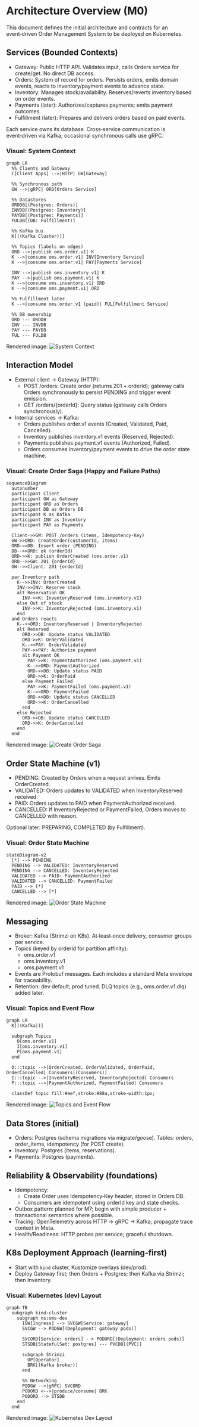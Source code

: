 # Architecture Overview (M0)

This document defines the initial architecture and contracts for an event‑driven Order Management System to be deployed on Kubernetes.

## Services (Bounded Contexts)

- Gateway: Public HTTP API. Validates input, calls Orders service for create/get. No direct DB access.
- Orders: System of record for orders. Persists orders, emits domain events, reacts to inventory/payment events to advance state.
- Inventory: Manages stock/availability. Reserves/reverts inventory based on order events.
- Payments (later): Authorizes/captures payments; emits payment outcomes.
- Fulfillment (later): Prepares and delivers orders based on paid events.

Each service owns its database. Cross‑service communication is event‑driven via Kafka; occasional synchronous calls use gRPC.

### Visual: System Context

```mermaid
graph LR
  %% Clients and Gateway
  C[Client Apps] -->|HTTP| GW[Gateway]

  %% Synchronous path
  GW -->|gRPC| ORD[Orders Service]

  %% Datastores
  ORDDB[(Postgres: Orders)]
  INVDB[(Postgres: Inventory)]
  PAYDB[(Postgres: Payments)]
  FULDB[(DB: Fulfillment)]

  %% Kafka bus
  K[((Kafka Cluster))]

  %% Topics (labels on edges)
  ORD -->|publish oms.order.v1| K
  K -->|consume oms.order.v1| INV[Inventory Service]
  K -->|consume oms.order.v1| PAY[Payments Service]

  INV -->|publish oms.inventory.v1| K
  PAY -->|publish oms.payment.v1| K
  K -->|consume oms.inventory.v1| ORD
  K -->|consume oms.payment.v1| ORD

  %% Fulfillment later
  K -->|consume oms.order.v1 (paid)| FUL[Fulfillment Service]

  %% DB ownership
  ORD --- ORDDB
  INV --- INVDB
  PAY --- PAYDB
  FUL --- FULDB
```

Rendered image: ![System Context](images/system-context.svg)

## Interaction Model

- External client → Gateway (HTTP):
  - POST /orders: Create order (returns 201 + orderId); gateway calls Orders synchronously to persist PENDING and trigger event emission.
  - GET /orders/{orderId}: Query status (gateway calls Orders synchronously).
- Internal services → Kafka:
  - Orders publishes order.v1 events (Created, Validated, Paid, Cancelled).
  - Inventory publishes inventory.v1 events (Reserved, Rejected).
  - Payments publishes payment.v1 events (Authorized, Failed).
  - Orders consumes inventory/payment events to drive the order state machine.

### Visual: Create Order Saga (Happy and Failure Paths)

```mermaid
sequenceDiagram
  autonumber
  participant Client
  participant GW as Gateway
  participant ORD as Orders
  participant DB as Orders DB
  participant K as Kafka
  participant INV as Inventory
  participant PAY as Payments

  Client->>GW: POST /orders (items, Idempotency-Key)
  GW->>ORD: CreateOrder(customerId, items)
  ORD->>DB: Insert order (PENDING)
  DB-->>ORD: ok (orderId)
  ORD->>K: publish OrderCreated (oms.order.v1)
  ORD-->>GW: 201 {orderId}
  GW-->>Client: 201 {orderId}

  par Inventory path
    K-->>INV: OrderCreated
    INV->>INV: Reserve stock
    alt Reservation OK
      INV->>K: InventoryReserved (oms.inventory.v1)
    else Out of stock
      INV->>K: InventoryRejected (oms.inventory.v1)
    end
  and Orders reacts
    K-->>ORD: InventoryReserved | InventoryRejected
    alt Reserved
      ORD->>DB: Update status VALIDATED
      ORD->>K: OrderValidated
      K-->>PAY: OrderValidated
      PAY->>PAY: Authorize payment
      alt Payment OK
        PAY->>K: PaymentAuthorized (oms.payment.v1)
        K-->>ORD: PaymentAuthorized
        ORD->>DB: Update status PAID
        ORD->>K: OrderPaid
      else Payment Failed
        PAY->>K: PaymentFailed (oms.payment.v1)
        K-->>ORD: PaymentFailed
        ORD->>DB: Update status CANCELLED
        ORD->>K: OrderCancelled
      end
    else Rejected
      ORD->>DB: Update status CANCELLED
      ORD->>K: OrderCancelled
    end
  end
```

Rendered image: ![Create Order Saga](images/create-order-saga.svg)

## Order State Machine (v1)

- PENDING: Created by Orders when a request arrives. Emits OrderCreated.
- VALIDATED: Orders updates to VALIDATED when InventoryReserved received.
- PAID: Orders updates to PAID when PaymentAuthorized received.
- CANCELLED: If InventoryRejected or PaymentFailed, Orders moves to CANCELLED with reason.

Optional later: PREPARING, COMPLETED (by Fulfillment).

### Visual: Order State Machine

```mermaid
stateDiagram-v2
  [*] --> PENDING
  PENDING --> VALIDATED: InventoryReserved
  PENDING --> CANCELLED: InventoryRejected
  VALIDATED --> PAID: PaymentAuthorized
  VALIDATED --> CANCELLED: PaymentFailed
  PAID --> [*]
  CANCELLED --> [*]
```

Rendered image: ![Order State Machine](images/order-state-machine.svg)

## Messaging

- Broker: Kafka (Strimzi on K8s). At‑least‑once delivery, consumer groups per service.
- Topics (keyed by orderId for partition affinity):
  - oms.order.v1
  - oms.inventory.v1
  - oms.payment.v1
- Events are Protobuf messages. Each includes a standard Meta envelope for traceability.
- Retention: dev default; prod tuned. DLQ topics (e.g., oms.order.v1.dlq) added later.

### Visual: Topics and Event Flow

```mermaid
graph LR
  K[((Kafka))]

  subgraph Topics
    O[oms.order.v1]
    I[oms.inventory.v1]
    P[oms.payment.v1]
  end

  O:::topic -->|OrderCreated, OrderValidated, OrderPaid, OrderCancelled| Consumers((Consumers))
  I:::topic -->|InventoryReserved, InventoryRejected| Consumers
  P:::topic -->|PaymentAuthorized, PaymentFailed| Consumers

  classDef topic fill:#eef,stroke:#88a,stroke-width:1px;
```

Rendered image: ![Topics and Event Flow](images/topics-flow.svg)

## Data Stores (initial)

- Orders: Postgres (schema migrations via migrate/goose). Tables: orders, order_items, idempotency (for POST create).
- Inventory: Postgres (items, reservations).
- Payments: Postgres (payments).

## Reliability & Observability (foundations)

- Idempotency: 
  - Create Order uses Idempotency‑Key header; stored in Orders DB.
  - Consumers are idempotent using orderId key and state checks.
- Outbox pattern: planned for M7; begin with simple producer + transactional semantics where possible.
- Tracing: OpenTelemetry across HTTP → gRPC → Kafka; propagate trace context in Meta.
- Health/Readiness: HTTP probes per service; graceful shutdown.

## K8s Deployment Approach (learning‑first)

- Start with `kind` cluster, Kustomize overlays (dev/prod).
- Deploy Gateway first; then Orders + Postgres; then Kafka via Strimzi; then Inventory.

### Visual: Kubernetes (dev) Layout

```mermaid
graph TB
  subgraph kind-cluster
    subgraph ns:oms-dev
      IGW[Ingress] --> SVCGW[Service: gateway]
      SVCGW --> PODGW[(Deployment: gateway pods)]

      SVCORD[Service: orders] --> PODORD[(Deployment: orders pods)]
      STSDB[StatefulSet: postgres] --- PVCDB[(PVC)]

      subgraph Strimzi
        OP[Operator]
        BRK[(Kafka broker)]
      end

      %% Networking
      PODGW -->|gRPC| SVCORD
      PODORD <-->|produce/consume| BRK
      PODORD --> STSDB
    end
  end
```

Rendered image: ![Kubernetes Dev Layout](images/k8s-layout.svg)
